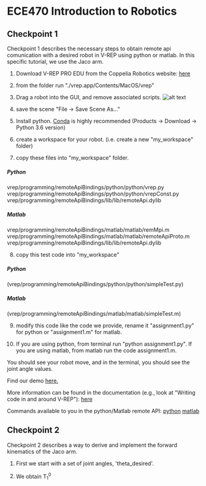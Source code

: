 # ECE470 Introduction to Robotics
## Checkpoint 1

Checkpoint 1 describes the necessary steps to obtain remote api comunication with a desired robot in V-REP using python or matlab.
In this specific tutorial, we use the Jaco arm.

1. Download V-REP PRO EDU from the Coppelia Robotics website: [here](http://www.coppeliarobotics.com)


2. from the folder run "./vrep.app/Contents/MacOS/vrep"

3. Drag a robot into the GUI, and remove associated scripts.
![alt text](https://github.com/axander89/ECE470/blob/master/imgs/assignmet1_1.png " remove child scripts")


4. save the scene "File -> Save Scene As..."

5. Install python. [Conda](https://www.anaconda.com) is highly recommended (Products -> Download -> Python 3.6 version)  

6. create a workspace for your robot. (i.e. create a new "my_workspace" folder)

7. copy these files into "my_workspace" folder.

##### Python
vrep/programming/remoteApiBindings/python/python/vrep.py
vrep/programming/remoteApiBindings/python/python/vrepConst.py
vrep/programming/remoteApiBindings/lib/lib/remoteApi.dylib

##### Matlab
vrep/programming/remoteApiBindings/matlab/matlab/remMpi.m
vrep/programming/remoteApiBindings/matlab/matlab/remoteApiProto.m
vrep/programming/remoteApiBindings/lib/lib/remoteApi.dylib

8. copy this test code into "my_workspace"

##### Python
(vrep/programming/remoteApiBindings/python/python/simpleTest.py) 

##### Matlab
(vrep/programming/remoteApiBindings/matlab/matlab/simpleTest.m)

9. modify this code like the code we provide, rename it "assignment1.py" for python or "assignment1.m" for matlab.

10. If you are using python, from terminal run "python assignment1.py".  If you are using matlab, from matlab run the code assignment1.m.

You should see your robot move, and in the terminal, you should see the joint angle values. 

Find our demo [here.](https://www.youtube.com/watch?v=sbDnvnmbf_Q)


More information can be found in the documentation (e.g., look at "Writing code in and around V-REP"): [here](http://www.coppeliarobotics.com/helpFiles/index.html)


Commands available to you in the python/Matlab remote API: [python](http://www.coppeliarobotics.com/helpFiles/en/remoteApiFunctionsPython.htm)
[matlab](http://www.coppeliarobotics.com/helpFiles/en/remoteApiFunctionsMatlab.htm)


## Checkpoint 2

Checkpoint 2 describes a way to derive and implement the forward kinematics of the Jaco arm. 

1. First we start with a set of joint angles, 'theta_desired'.

2. We obtain T<sub>1</sub><sup>0</sup>









